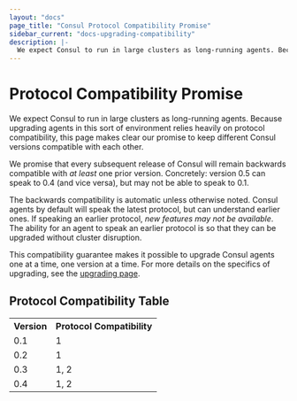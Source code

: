 ```yaml
---
layout: "docs"
page_title: "Consul Protocol Compatibility Promise"
sidebar_current: "docs-upgrading-compatibility"
description: |-
  We expect Consul to run in large clusters as long-running agents. Because upgrading agents in this sort of environment relies heavily on protocol compatibility, this page makes it clear on our promise to keeping different Consul versions compatible with each other.
---
```


# Protocol Compatibility Promise

We expect Consul to run in large clusters as long-running agents. Because
upgrading agents in this sort of environment relies heavily on protocol
compatibility, this page makes clear our promise to keep different Consul
versions compatible with each other.

We promise that every subsequent release of Consul will remain backwards
compatible with _at least_ one prior version. Concretely: version 0.5 can
speak to 0.4 (and vice versa), but may not be able to speak to 0.1.

The backwards compatibility is automatic unless otherwise noted. Consul agents by
default will speak the latest protocol, but can understand earlier
ones. If speaking an earlier protocol, _new features may not be available_.
The ability for an agent to speak an earlier protocol is so that they
can be upgraded without cluster disruption.

This compatibility guarantee makes it possible to upgrade Consul agents one
at a time, one version at a time. For more details on the specifics of
upgrading, see the [upgrading page](/docs/upgrading.html).

## Protocol Compatibility Table

<table class="table table-bordered table-striped">
  <tr>
    <th>Version</th>
    <th>Protocol Compatibility</th>
  </tr>
  <tr>
    <td>0.1</td>
    <td>1</td>
  </tr>
  <tr>
    <td>0.2</td>
    <td>1</td>
  </tr>
  <tr>
    <td>0.3</td>
    <td>1, 2</td>
  </tr>
  <tr>
    <td>0.4</td>
    <td>1, 2</td>
  </tr>
</table>
